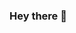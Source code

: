 ### Hey there 👋

<!--
**Nolankicks/Nolankicks** is a ✨ _special_ ✨ repository because its `README.md` (this file) appears on your GitHub profile.

Here are some ideas to get you started:

- 🔭 I’m currently working on games in Facepunch's s&box.
- 🌱 I’m currently learning C#
- 😄 Pronouns: He/Him
-->
